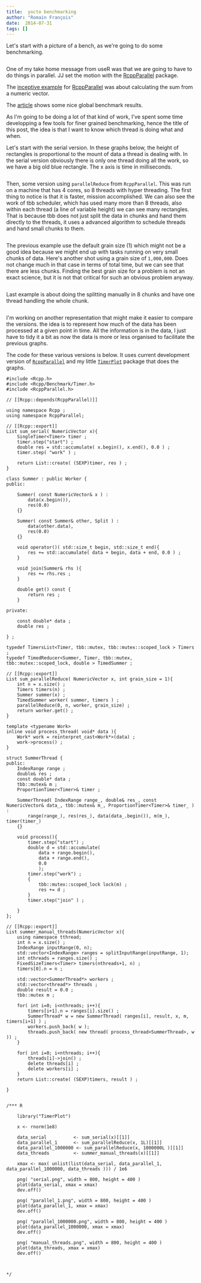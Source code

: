 ```yaml
---
title:  yocto benchmarking
author: "Romain François"
date:  2014-07-31
tags: []
---
```


<div class="post-content">
<p>Let's start with a picture of a bench, as we're going to do some benchmarking.</p>

<p><img src="/web/20150304070926im_/http://blog.r-enthusiasts.com:80/content/images/2014/Jul/bench.jpg" alt=""></p>

<p>One of my take home message from useR was that we are going to have to do things in parallel. JJ set the motion with the <a href="https://web.archive.org/web/20150304070926/https://github.com/RcppCore/RcppParallel">RcppParallel</a> package. </p>

<p>The <a href="https://web.archive.org/web/20150304070926/http://gallery.rcpp.org/articles/parallel-vector-sum/">inceptive example</a> for <a href="https://web.archive.org/web/20150304070926/https://github.com/RcppCore/RcppParallel">RcppParallel</a> was about calculating the sum from a numeric vector. </p>

<p>The <a href="https://web.archive.org/web/20150304070926/http://gallery.rcpp.org/articles/parallel-vector-sum/">article</a> shows some nice global benchmark results. </p>

<p>As I'm going to be doing a lot of that kind of work, I've spent some time developping a few tools for finer grained benchmarking, hence the title of this post, the idea is that I want to know which thread is doing what and when. </p>

<p>Let's start with the serial version. In these graphs below, the height of rectangles is proportional to the mount of data a thread is dealing with. In the serial version obviously there is only one thread doing all the work, so we have a big old blue rectangle. The x axis is time in milliseconds. </p>

<p><img src="/web/20150304070926im_/http://blog.r-enthusiasts.com:80/content/images/2014/Jul/serial-1.png" alt=""></p>

<p>Then, some version using <code>parallelReduce</code> from <code>RcppParallel</code>. This was run on a machine that has 4 cores, so 8 threads with hyper threading. The first thing to notice is that it is faster, mission accomplished. We can also see the work of tbb scheduler, which has used many more than 8 threads, also within each thread (a line of variable height) we can see many rectangles. That is because tbb does not just split the data in chunks and hand them directly to the threads, it uses a advanced algorithm to schedule threads and hand small chunks to them. </p>

<p><img src="/web/20150304070926im_/http://blog.r-enthusiasts.com:80/content/images/2014/Jul/parallel_1-1.png" alt=""></p>

<p>The previous example use the default grain size (1) which might not be a good idea because we might end up with tasks running on very small chunks of data. Here's another shot using a grain size of <code>1,000,000</code>. Does not change much in that case in terms of total time, but we can see that there are less chunks. Finding the best grain size for a problem is not an exact science, but it is not that critical for such an obvious problem anyway. </p>

<p><img src="/web/20150304070926im_/http://blog.r-enthusiasts.com:80/content/images/2014/Jul/parallel_1000000.png" alt=""></p>

<p>Last example is about doing the splitting manually in 8 chunks and have one thread handling the whole chunk. </p>

<p><img src="/web/20150304070926im_/http://blog.r-enthusiasts.com:80/content/images/2014/Jul/manual_threads-1.png" alt=""></p>

<p>I'm working on another representation that might make it easier to compare the versions. the idea is to represent how much of the data has been processed at a given point in time. All the information is in the data, I just have to tidy it a bit as now the data is more or less organised to facilitate the previous graphs. </p>

<p>The code for these various versions is below. It uses current development version of <a href="https://web.archive.org/web/20150304070926/https://github.com/RcppCore/RcppParallel"><code>RcppParallel</code></a> and my little <a href="https://web.archive.org/web/20150304070926/https://github.com/romainfrancois/TimerPlot"><code>TimerPlot</code></a> package that does the graphs. </p>

<pre><code class="cpp">#include &lt;Rcpp.h&gt;
#include &lt;Rcpp/Benchmark/Timer.h&gt;
#include &lt;RcppParallel.h&gt;

// [[Rcpp::depends(RcppParallel)]]

using namespace Rcpp ;  
using namespace RcppParallel;

// [[Rcpp::export]]
List sum_serial( NumericVector x){  
    SingleTimer&lt;Timer&gt; timer ;
    timer.step("start") ;
    double res = std::accumulate( x.begin(), x.end(), 0.0 ) ;
    timer.step( "work" ) ;

    return List::create( (SEXP)timer, res ) ;
}

class Summer : public Worker {  
public:

    Summer( const NumericVector&amp; x ) : 
        data(x.begin()), 
        res(0.0)
    {}

    Summer( const Summer&amp; other, Split ) :
        data(other.data), 
        res(0.0)
    {}

    void operator()( std::size_t begin, std::size_t end){
        res += std::accumulate( data + begin, data + end, 0.0 ) ;    
    }

    void join(Summer&amp; rhs ){
        res += rhs.res ;    
    }

    double get() const {
        return res ;    
    }

private:

    const double* data ;
    double res ;

} ;

typedef TimersList&lt;Timer, tbb::mutex, tbb::mutex::scoped_lock &gt; Timers ;  
typedef TimedReducer&lt;Summer, Timer, tbb::mutex, tbb::mutex::scoped_lock, double &gt; TimedSummer ; 

// [[Rcpp::export]]
List sum_parallelReduce( NumericVector x, int grain_size = 1){  
    int n = x.size() ;
    Timers timers(n) ;
    Summer summer(x) ;
    TimedSummer worker( summer, timers ) ;
    parallelReduce(0, n, worker, grain_size) ;
    return worker.get() ;
}

template &lt;typename Work&gt;  
inline void process_thread( void* data ){  
    Work* work = reinterpret_cast&lt;Work*&gt;(data) ;
    work-&gt;process() ;    
}

struct SummerThread {  
public:  
    IndexRange range ;
    double&amp; res ;
    const double* data ;
    tbb::mutex&amp; m ;
    ProportionTimer&lt;Timer&gt;&amp; timer ;

    SummerThread( IndexRange range_, double&amp; res_, const NumericVector&amp; data_, tbb::mutex&amp; m_, ProportionTimer&lt;Timer&gt;&amp; timer_ ) :
        range(range_), res(res_), data(data_.begin()), m(m_), timer(timer_)
    {}

    void process(){
        timer.step("start") ;
        double d = std::accumulate( 
            data + range.begin(),
            data + range.end(),
            0.0 
            );
        timer.step("work") ;
        {
            tbb::mutex::scoped_lock lock(m) ;
            res += d ;
        }
        timer.step("join" ) ;

    }
};

// [[Rcpp::export]]
List summer_manual_threads(NumericVector x){  
    using namespace tthread;
    int n = x.size() ;  
    IndexRange inputRange(0, n);
    std::vector&lt;IndexRange&gt; ranges = splitInputRange(inputRange, 1);
    int nthreads = ranges.size() ;   
    FixedSizeTimers&lt;Timer&gt; timers(nthreads+1, n) ; 
    timers[0].n = n ;

    std::vector&lt;SummerThread*&gt; workers ;
    std::vector&lt;thread*&gt; threads ;
    double result = 0.0 ;
    tbb::mutex m ;

    for( int i=0; i&lt;nthreads; i++){ 
        timers[i+1].n = ranges[i].size() ;    
        SummerThread* w = new SummerThread( ranges[i], result, x, m, timers[i+1] ) ;
        workers.push_back( w );
        threads.push_back( new thread( process_thread&lt;SummerThread&gt;, w )) ;
    }

    for( int i=0; i&lt;nthreads; i++){
        threads[i]-&gt;join() ;     
        delete threads[i] ;
        delete workers[i] ;
    }
    return List::create( (SEXP)timers, result ) ;

}


/*** R

    library("TimerPlot")

    x &lt;- rnorm(1e8)

    data_serial          &lt;- sum_serial(x)[[1]]
    data_parallel_1      &lt;- sum_parallelReduce(x, 1L)[[1]]
    data_parallel_1000000 &lt;- sum_parallelReduce(x, 1000000L )[[1]]
    data_threads         &lt;- summer_manual_threads(x)[[1]]

    xmax &lt;- max( unlist(list(data_serial, data_parallel_1, data_parallel_1000000, data_threads ))) / 1e6

    png( "serial.png", width = 800, height = 400 )
    plot(data_serial, xmax = xmax)
    dev.off()

    png( "parallel_1.png", width = 800, height = 400 )
    plot(data_parallel_1, xmax = xmax)
    dev.off()

    png( "parallel_1000000.png", width = 800, height = 400 )
    plot(data_parallel_1000000, xmax = xmax)
    dev.off()

    png( "manual_threads.png", width = 800, height = 400 )
    plot(data_threads, xmax = xmax)
    dev.off()



*/
</code></pre>
</div>

